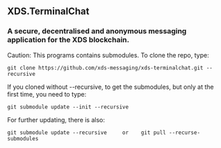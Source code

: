 XDS.TerminalChat
----------------------------

### A secure, decentralised and anonymous messaging application for the XDS blockchain.

Caution: This programs contains submodules. To clone the repo, type:

    git clone https://github.com/xds-messaging/xds-terminalchat.git --recursive
    
If you cloned without --recursive, to get the submodules, but only at the first time, you need to type:

    git submodule update --init --recursive
    
For further updating, there is also:

    git submodule update --recursive     or    git pull --recurse-submodules
    
